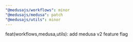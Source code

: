 ```yaml
---
"@medusajs/workflows": minor
"@medusajs/medusa": patch
"@medusajs/utils": minor
---
```


feat(workflows,medusa,utils): add medusa v2 feature flag
